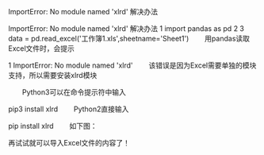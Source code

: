 ImportError: No module named 'xlrd' 解决办法

ImportError: No module named 'xlrd' 解决办法
1 import pandas as pd
2 
3 data = pd.read_excel('工作簿1.xls',sheetname='Sheet1')
　　用pandas读取Excel文件时，会提示

1
ImportError: No module named 'xlrd'
　　该错误是因为Excel需要单独的模块支持，所以需要安装xlrd模块

　　Python3可以在命令提示符中输入

pip3 install xlrd
　　Python2直接输入

pip install xlrd
　　如下图：

再试试就可以导入Excel文件的内容了！